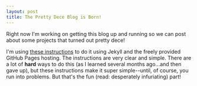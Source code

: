 ```yaml
---
layout: post
title: The Pretty Dece Blog is Born!
---
```

Right now I'm working on getting this blog up and running so we can post about some projects that turned out pretty dece!

<!--more-->

I'm using <a href="http://www.smashingmagazine.com/2014/08/build-blog-jekyll-github-pages/" target="\_blank">these instructions</a> to do it using Jekyll and the freely provided GitHub Pages hosting. The instructions are very clear and simple. There are a lot of **hard** ways to do this (as I learned several months ago...and then gave up), but these instructions make it super simple--until, of course, you run into problems. But that's the fun (read: desperately infuriating) part!
